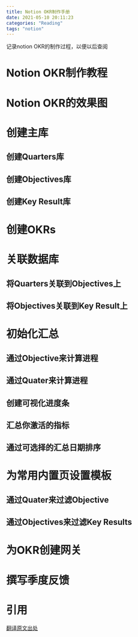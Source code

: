 ```yaml
---
title: Notion OKR制作手册
date: 2021-05-10 20:11:23
categories: "Reading"
tags: "notion"
---
```


记录notion OKR的制作过程，以便以后查阅
<!--more-->

# Notion OKR制作教程

# Notion OKR的效果图



# 创建主库

## 创建Quarters库

## 创建Objectives库

## 创建Key Result库



# 创建OKRs

# 关联数据库

## 将Quarters关联到Objectives上

## 将Objectives关联到Key Result上

# 初始化汇总

## 通过Objective来计算进程

## 通过Quater来计算进程

## 创建可视化进度条

## 汇总你激活的指标

## 通过可选择的汇总日期排序

# 为常用内置页设置模板

## 通过Quater来过滤Objective

## 通过Objectives来过滤Key Results

# 为OKR创建网关

# 撰写季度反馈











# 引用

[翻译原文出处](https://www.notion.vip/achieve-your-goals-okrs-in-notion/)



